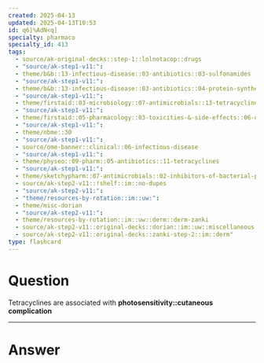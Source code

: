 ```yaml
---
created: 2025-04-13
updated: 2025-04-13T10:53
id: q6]%AdN<q]
specialty: pharmaco
specialty_id: 413
tags:
  - source/ak-original-decks::step-1::lolnotacop::drugs
  - "source/ak-step1-v11:": 
  - theme/b&b::13-infectious-disease::03-antibiotics::03-sulfonamides
  - "source/ak-step1-v11:": 
  - theme/b&b::13-infectious-disease::03-antibiotics::04-protein-synthesis-inhibitors
  - "source/ak-step1-v11:": 
  - theme/firstaid::03-microbiology::07-antimicrobials::13-tetracyclines
  - "source/ak-step1-v11:": 
  - theme/firstaid::05-pharmacology::03-toxicities-&-side-effects::06-drug-reactions---msk/skin/connect-tissue
  - "source/ak-step1-v11:": 
  - theme/nbme::30
  - "source/ak-step1-v11:": 
  - source/ome-banner::clinical::06-infectious-disease
  - "source/ak-step1-v11:": 
  - theme/physeo::09-pharm::05-antibiotics::11-tetracyclines
  - "source/ak-step1-v11:": 
  - theme/sketchypharm::07-antimicrobials::02-inhibitors-of-bacterial-protein-synthesis::01-tetracyclines
  - source/ak-step2-v11::!shelf::im::no-dupes
  - "source/ak-step2-v11:": 
  - "theme/resources-by-rotation::im::uw:": 
  - theme/misc-dorian
  - "source/ak-step2-v11:": 
  - theme/resources-by-rotation::im::uw::derm::derm-zanki
  - source/ak-step2-v11::original-decks::dorian::im::uw::miscellaneous
  - source/ak-step2-v11::original-decks::zanki-step-2::im::derm"
type: flashcard
---
```


# Question
Tetracyclines are associated with **photosensitivity::cutaneous complication**

---

# Answer
